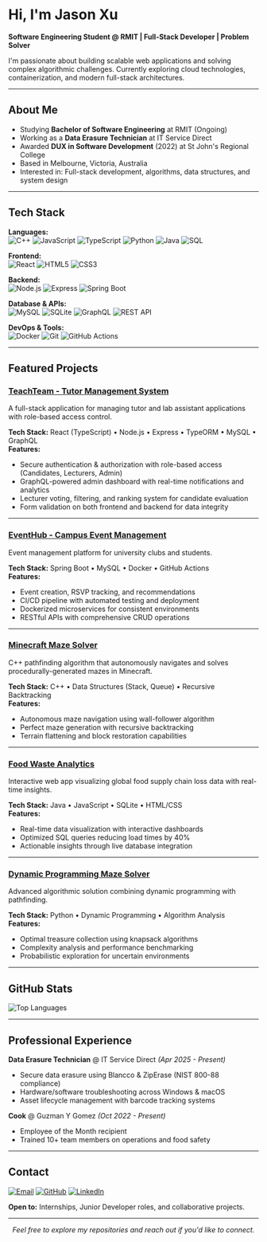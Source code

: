 # Hi, I'm Jason Xu

**Software Engineering Student @ RMIT | Full-Stack Developer | Problem Solver**

I'm passionate about building scalable web applications and solving complex algorithmic challenges. Currently exploring cloud technologies, containerization, and modern full-stack architectures.

---

## About Me

- Studying **Bachelor of Software Engineering** at RMIT (Ongoing)
- Working as a **Data Erasure Technician** at IT Service Direct
- Awarded **DUX in Software Development** (2022) at St John's Regional College
- Based in Melbourne, Victoria, Australia
- Interested in: Full-stack development, algorithms, data structures, and system design

---

## Tech Stack

**Languages:**  
![C++](https://img.shields.io/badge/C++-00599C?style=flat&logo=cplusplus&logoColor=white)
![JavaScript](https://img.shields.io/badge/JavaScript-F7DF1E?style=flat&logo=javascript&logoColor=black)
![TypeScript](https://img.shields.io/badge/TypeScript-3178C6?style=flat&logo=typescript&logoColor=white)
![Python](https://img.shields.io/badge/Python-3776AB?style=flat&logo=python&logoColor=white)
![Java](https://img.shields.io/badge/Java-ED8B00?style=flat&logo=openjdk&logoColor=white)
![SQL](https://img.shields.io/badge/SQL-4479A1?style=flat&logo=mysql&logoColor=white)

**Frontend:**  
![React](https://img.shields.io/badge/React-61DAFB?style=flat&logo=react&logoColor=black)
![HTML5](https://img.shields.io/badge/HTML5-E34F26?style=flat&logo=html5&logoColor=white)
![CSS3](https://img.shields.io/badge/CSS3-1572B6?style=flat&logo=css3&logoColor=white)

**Backend:**  
![Node.js](https://img.shields.io/badge/Node.js-339933?style=flat&logo=nodedotjs&logoColor=white)
![Express](https://img.shields.io/badge/Express-000000?style=flat&logo=express&logoColor=white)
![Spring Boot](https://img.shields.io/badge/Spring_Boot-6DB33F?style=flat&logo=springboot&logoColor=white)

**Database & APIs:**  
![MySQL](https://img.shields.io/badge/MySQL-4479A1?style=flat&logo=mysql&logoColor=white)
![SQLite](https://img.shields.io/badge/SQLite-003B57?style=flat&logo=sqlite&logoColor=white)
![GraphQL](https://img.shields.io/badge/GraphQL-E10098?style=flat&logo=graphql&logoColor=white)
![REST API](https://img.shields.io/badge/REST_API-009688?style=flat&logo=fastapi&logoColor=white)

**DevOps & Tools:**  
![Docker](https://img.shields.io/badge/Docker-2496ED?style=flat&logo=docker&logoColor=white)
![Git](https://img.shields.io/badge/Git-F05032?style=flat&logo=git&logoColor=white)
![GitHub Actions](https://img.shields.io/badge/GitHub_Actions-2088FF?style=flat&logo=githubactions&logoColor=white)

---

## Featured Projects

### [TeachTeam - Tutor Management System](https://github.com/Jason12322/TeachTeam-Tutor-Management-App)
A full-stack application for managing tutor and lab assistant applications with role-based access control.

**Tech Stack:** React (TypeScript) • Node.js • Express • TypeORM • MySQL • GraphQL  
**Features:**
- Secure authentication & authorization with role-based access (Candidates, Lecturers, Admin)
- GraphQL-powered admin dashboard with real-time notifications and analytics
- Lecturer voting, filtering, and ranking system for candidate evaluation
- Form validation on both frontend and backend for data integrity

---

### [EventHub - Campus Event Management](https://github.com/Jason12322/EventHub-Campus-Event-Management-System)
Event management platform for university clubs and students.

**Tech Stack:** Spring Boot • MySQL • Docker • GitHub Actions  
**Features:**
- Event creation, RSVP tracking, and recommendations
- CI/CD pipeline with automated testing and deployment
- Dockerized microservices for consistent environments
- RESTful APIs with comprehensive CRUD operations

---

### [Minecraft Maze Solver](https://github.com/Jason12322/Minecraft-MazeRunner-C-Maze-Generation-Solver)
C++ pathfinding algorithm that autonomously navigates and solves procedurally-generated mazes in Minecraft.

**Tech Stack:** C++ • Data Structures (Stack, Queue) • Recursive Backtracking  
**Features:**
- Autonomous maze navigation using wall-follower algorithm
- Perfect maze generation with recursive backtracking
- Terrain flattening and block restoration capabilities

---

### [Food Waste Analytics](https://github.com/Jason12322/Food-Waste-Analytics-Global-Food-Loss-Data-Visualization)
Interactive web app visualizing global food supply chain loss data with real-time insights.

**Tech Stack:** Java • JavaScript • SQLite • HTML/CSS  
**Features:**
- Real-time data visualization with interactive dashboards
- Optimized SQL queries reducing load times by 40%
- Actionable insights through live database integration

---

### [Dynamic Programming Maze Solver](https://github.com/Jason12322/Knapsack-Maze-Challenge-Dynamic-Programming)
Advanced algorithmic solution combining dynamic programming with pathfinding.

**Tech Stack:** Python • Dynamic Programming • Algorithm Analysis  
**Features:**
- Optimal treasure collection using knapsack algorithms
- Complexity analysis and performance benchmarking
- Probabilistic exploration for uncertain environments

---

## GitHub Stats

![Top Languages](https://github-readme-stats.vercel.app/api/top-langs/?username=Jason12322&layout=compact&theme=tokyonight&hide_border=true)

---

## Professional Experience

**Data Erasure Technician** @ IT Service Direct *(Apr 2025 - Present)*
- Secure data erasure using Blancco & ZipErase (NIST 800-88 compliance)
- Hardware/software troubleshooting across Windows & macOS
- Asset lifecycle management with barcode tracking systems

**Cook** @ Guzman Y Gomez *(Oct 2022 - Present)*
- Employee of the Month recipient
- Trained 10+ team members on operations and food safety

---

## Contact

[![Email](https://img.shields.io/badge/Email-D14836?style=flat&logo=gmail&logoColor=white)](mailto:Jason.x220306@gmail.com)
[![GitHub](https://img.shields.io/badge/GitHub-181717?style=flat&logo=github&logoColor=white)](https://github.com/Jason12322)
[![LinkedIn](https://img.shields.io/badge/LinkedIn-0A66C2?style=flat&logo=linkedin&logoColor=white)](https://www.linkedin.com/in/jsn-x-63962430a/)

**Open to:** Internships, Junior Developer roles, and collaborative projects.

---

<div align="center">
  <i>Feel free to explore my repositories and reach out if you'd like to connect.</i>
</div>
